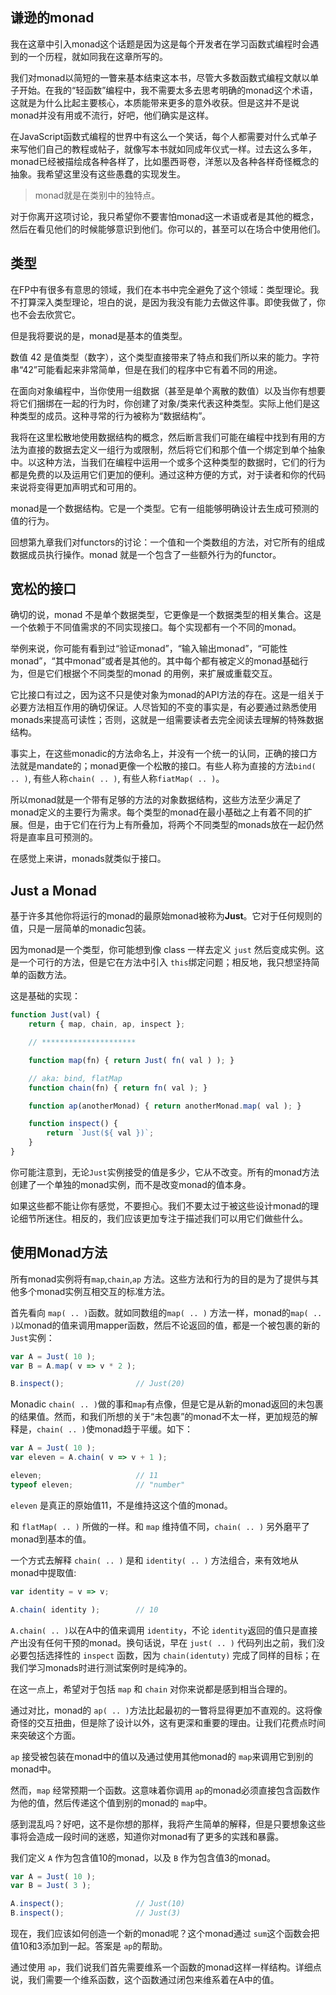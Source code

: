 ## 谦逊的monad

我在这章中引入monad这个话题是因为这是每个开发者在学习函数式编程时会遇到的一个历程，就如同我在这章所写的。

我们对monad以简短的一瞥来基本结束这本书，尽管大多数函数式编程文献以单子开始。在我的“轻函数”编程中，我不需要太多去思考明确的monad这个术语，这就是为什么比起主要核心，本质能带来更多的意外收获。但是这并不是说monad并没有用或不流行，好吧，他们确实是这样。

在JavaScript函数式编程的世界中有这么一个笑话，每个人都需要对什么式单子来写他们自己的教程或帖子，就像写本书就如同成年仪式一样。过去这么多年，monad已经被描绘成各种各样了，比如墨西哥卷，洋葱以及各种各样奇怪概念的抽象。我希望这里没有这些愚蠢的实现发生。

> monad就是在类别中的独特点。

对于你离开这项讨论，我只希望你不要害怕monad这一术语或者是其他的概念，然后在看见他们的时候能够意识到他们。你可以的，甚至可以在场合中使用他们。

## 类型

在FP中有很多有意思的领域，我们在本书中完全避免了这个领域：类型理论。我不打算深入类型理论，坦白的说，是因为我没有能力去做这件事。即使我做了，你也不会去欣赏它。

但是我将要说的是，monad是基本的值类型。

数值 42 是值类型（数字），这个类型直接带来了特点和我们所以来的能力。字符串“42”可能看起来非常简单，但是在我们的程序中它有着不同的用途。

在面向对象编程中，当你使用一组数据（甚至是单个离散的数值）以及当你有想要将它们捆绑在一起的行为时，你创建了对象/类来代表这种类型。实际上他们是这种类型的成员。这种寻常的行为被称为“数据结构”。

我将在这里松散地使用数据结构的概念，然后断言我们可能在编程中找到有用的方法为直接的数据去定义一组行为或限制，然后将它们和那个值一个绑定到单个抽象中。以这种方法，当我们在编程中运用一个或多个这种类型的数据时，它们的行为都是免费的以及运用它们更加的便利。通过这种方便的方式，对于读者和你的代码来说将变得更加声明式和可用的。

monad是一个数据结构。它是一个类型。它有一组能够明确设计去生成可预测的值的行为。

回想第九章我们对functors的讨论：一个值和一个类数组的方法，对它所有的组成数据成员执行操作。monad 就是一个包含了一些额外行为的functor。

## 宽松的接口

确切的说，monad 不是单个数据类型，它更像是一个数据类型的相关集合。这是一个依赖于不同值需求的不同实现接口。每个实现都有一个不同的monad。

举例来说，你可能有看到过“验证monad”，“输入输出monad”，“可能性monad”，“其中monad”或者是其他的。其中每个都有被定义的monad基础行为，但是它们根据个不同类型的monad 的用例，来扩展或重载交互。

它比接口有过之，因为这不只是使对象为monad的API方法的存在。这是一组关于必要方法相互作用的确切保证。人尽皆知的不变的事实是，有必要通过熟悉使用monads来提高可读性；否则，这就是一组需要读者去完全阅读去理解的特殊数据结构。

事实上，在这些monadic的方法命名上，并没有一个统一的认同，正确的接口方法就是mandate的；monad更像一个松散的接口。有些人称为直接的方法`bind( .. )`, 有些人称`chain( .. )`, 有些人称`fiatMap( .. )`。

所以monad就是一个带有足够的方法的对象数据结构，这些方法至少满足了monad定义的主要行为需求。每个类型的monad在最小基础之上有着不同的扩展。但是，由于它们在行为上有所叠加，将两个不同类型的monads放在一起仍然将是直率且可预测的。

在感觉上来讲，monads就类似于接口。

## Just a Monad

基于许多其他你将运行的monad的最原始monad被称为**Just**。它对于任何规则的值，只是一层简单的monadic包装。

因为monad是一个类型，你可能想到像 class 一样去定义 `just` 然后变成实例。这是一个可行的方法，但是它在方法中引入 `this`绑定问题；相反地，我只想坚持简单的函数方法。

这是基础的实现：

```js
function Just(val) {
    return { map, chain, ap, inspect };

    // *********************

    function map(fn) { return Just( fn( val ) ); }

    // aka: bind, flatMap
    function chain(fn) { return fn( val ); }

    function ap(anotherMonad) { return anotherMonad.map( val ); }

    function inspect() {
        return `Just(${ val })`;
    }
}
```

你可能注意到，无论`Just`实例接受的值是多少，它从不改变。所有的monad方法创建了一个单独的monad实例，而不是改变monad的值本身。

如果这些都不能让你有感觉，不要担心。我们不要太过于被这些设计monad的理论细节所迷住。相反的，我们应该更加专注于描述我们可以用它们做些什么。

## 使用Monad方法

所有monad实例将有`map`,`chain`,`ap` 方法。这些方法和行为的目的是为了提供与其他多个monad实例互相交互的标准方法。 

首先看向 `map( .. )`函数。就如同数组的`map( .. )` 方法一样，monad的`map( .. )`以monad的值来调用mapper函数，然后不论返回的值，都是一个被包裹的新的`Just`实例：

```js
var A = Just( 10 );
var B = A.map( v => v * 2 );

B.inspect();                // Just(20)
```

Monadic `chain( .. )`做的事和`map`有点像，但是它是从新的monad返回的未包裹的结果值。然而，和我们所想的关于“未包裹”的monad不太一样，更加规范的解释是，`chain( .. )`使monad趋于平缓。如下：

```js
var A = Just( 10 );
var eleven = A.chain( v => v + 1 );

eleven;                     // 11
typeof eleven;              // "number"
```

`eleven` 是真正的原始值11，不是维持这这个值的monad。

 和 `flatMap( .. )` 所做的一样。和 `map` 维持值不同，`chain( .. )` 另外磨平了monad到基本的值。

一个方式去解释 `chain( .. )` 是和 `identity( .. )` 方法组合，来有效地从monad中提取值: 

```js
var identity = v => v;

A.chain( identity );        // 10
```

`A.chain( .. )`以在A中的值来调用 `identity`，不论 `identity`返回的值只是直接产出没有任何干预的monad。换句话说，早在 `just( .. )` 代码列出之前，我们没必要包括选择性的 `inspect` 函数，因为 `chain(identuty)` 完成了同样的目标；在我们学习monads时进行测试案例时是纯净的。

在这一点上，希望对于包括 `map` 和 `chain` 对你来说都是感到相当合理的。

通过对比，monad的 `ap( .. )`方法比起最初的一瞥将显得更加不直观的。这将像奇怪的交互扭曲，但是除了设计以外，这有更深和重要的理由。让我们花费点时间来突破这个方面。

`ap` 接受被包装在monad中的值以及通过使用其他monad的 `map`来调用它到别的monad中。

然而，`map` 经常预期一个函数。这意味着你调用 `ap`的monad必须直接包含函数作为他的值，然后传递这个值到别的monad的 `map`中。

感到混乱吗？好吧，这不是你想的那样，我将产生简单的解释，但是只要想象这些事将会造成一段时间的迷惑，知道你对monad有了更多的实践和暴露。

我们定义 `A` 作为包含值10的monad，以及 `B` 作为包含值3的monad。

```js
var A = Just( 10 );
var B = Just( 3 );

A.inspect();                // Just(10)
B.inspect();                // Just(3)
```

现在，我们应该如何创造一个新的monad呢？这个monad通过 `sum`这个函数会把值10和3添加到一起。答案是 `ap`的帮助。

通过使用 `ap`，我们说我们首先需要维系一个函数的monad这样一样结构。详细点说，我们需要一个维系函数，这个函数通过闭包来维系着在A中的值。

